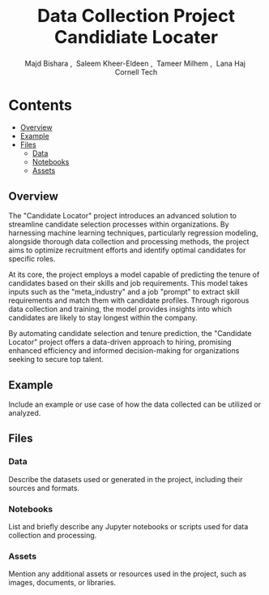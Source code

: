 <h1 align='center' style="text-align:center; font-weight:bold; font-size:2.5em"> Data Collection Project<br>Candidiate Locater</h1>

<p align='center' style="text-align:center;font-size:1em;">
    <a>Majd Bishara</a>&nbsp;,&nbsp;
    <a>Saleem Kheer-Eldeen</a>&nbsp;,&nbsp;
    <a>Tameer Milhem</a>&nbsp;,&nbsp;
    <a>Lana Haj</a>&nbsp;
    <br/> 
    Cornell Tech<br/> 
    
</p>



# Contents

- [Overview](#overview)
- [Example](#example)
- [Files](#files)
  - [Data](#data)
  - [Notebooks](#notebooks)
  - [Assets](#assets)

## Overview

The "Candidate Locator" project introduces an advanced solution to streamline candidate selection processes within organizations. By harnessing machine learning techniques, particularly regression modeling, alongside thorough data collection and processing methods, the project aims to optimize recruitment efforts and identify optimal candidates for specific roles.

At its core, the project employs a model capable of predicting the tenure of candidates based on their skills and job requirements. This model takes inputs such as the "meta_industry" and a job "prompt" to extract skill requirements and match them with candidate profiles. Through rigorous data collection and training, the model provides insights into which candidates are likely to stay longest within the company.

By automating candidate selection and tenure prediction, the "Candidate Locator" project offers a data-driven approach to hiring, promising enhanced efficiency and informed decision-making for organizations seeking to secure top talent.

## Example

Include an example or use case of how the data collected can be utilized or analyzed.

## Files

### Data

Describe the datasets used or generated in the project, including their sources and formats.

### Notebooks

List and briefly describe any Jupyter notebooks or scripts used for data collection and processing.

### Assets

Mention any additional assets or resources used in the project, such as images, documents, or libraries.
